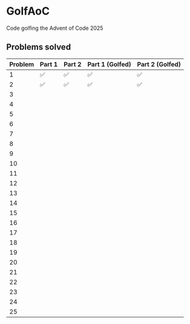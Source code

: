 # GolfAoC
 Code golfing the Advent of Code 2025

## Problems solved

| Problem | Part 1 | Part 2 | Part 1 (Golfed) | Part 2 (Golfed) |
|---------|--------|--------|-----------------|-----------------|
| 1       | ✅     | ✅    | ✅              | ✅             |
| 2       | ✅     | ✅    | ✅              | ✅             |
| 3       |        |        |                 |                 |
| 4       |        |        |                 |                 |
| 5       |        |        |                 |                 |
| 6       |        |        |                 |                 |
| 7       |        |        |                 |                 |
| 8       |        |        |                 |                 |
| 9       |        |        |                 |                 |
| 10      |        |        |                 |                 |
| 11      |        |        |                 |                 |
| 12      |        |        |                 |                 |
| 13      |        |        |                 |                 |
| 14      |        |        |                 |                 |
| 15      |        |        |                 |                 |
| 16      |        |        |                 |                 |
| 17      |        |        |                 |                 |
| 18      |        |        |                 |                 |
| 19      |        |        |                 |                 |
| 20      |        |        |                 |                 |
| 21      |        |        |                 |                 |
| 22      |        |        |                 |                 |
| 23      |        |        |                 |                 |
| 24      |        |        |                 |                 |
| 25      |        |        |                 |                 |
